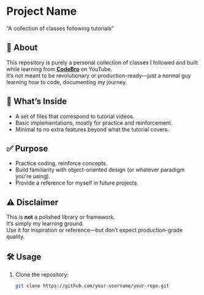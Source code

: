 

# Project Name

“A collection of classes following tutorials”

## 📌 About

This repository is purely a personal collection of classes I followed and built while learning from [**CodeBro**](https://www.youtube.com/channel/UC_3CGp7cjH1pFfeFnJz3fDQ) on YouTube.  
It’s not meant to be revolutionary or production-ready—just a normal guy learning how to code, documenting my journey.

## 🧩 What’s Inside

- A set of files that correspond to tutorial videos.  
- Basic implementations, mostly for practice and reinforcement.  
- Minimal to no extra features beyond what the tutorial covers.

## ✅ Purpose

- Practice coding, reinforce concepts.  
- Build familiarity with object-oriented design (or whatever paradigm you're using).  
- Provide a reference for myself in future projects.

## ⚠️ Disclaimer

This is **not** a polished library or framework.  
It’s simply my learning ground.  
Use it for inspiration or reference—but don’t expect production-grade quality.

## 🛠 Usage

1. Clone the repository:  
   ```bash
   git clone https://github.com/your-username/your-repo.git

